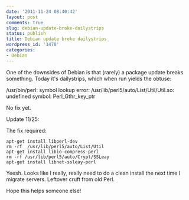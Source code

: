 ```yaml
---
date: '2011-11-24 08:40:42'
layout: post
comments: true
slug: debian-update-broke-dailystrips
status: publish
title: Debian update broke dailystrips
wordpress_id: '1478'
categories:
- Debian
---
```


One of the downsides of Debian is that (rarely) a package update breaks something. Today it's dailystrips, which when run yields the obtuse:


> 
/usr/bin/perl: symbol lookup error: /usr/lib/perl5/auto/List/Util/Util.so: undefined symbol: Perl_Gthr_key_ptr




No fix yet. 

Update 11/25:

The fix required:

    
    
    apt-get install libperl-dev
    rm -rf  /usr/lib/perl5/auto/List/Util
    apt-get install libio-compress-perl
    rm -rf /usr/lib/perl5/auto/Crypt/SSLeay
    apt-get install libnet-ssleay-perl 
    
    


Yeesh. Looks like I really, really need to do a clean install the next time I migrate servers. Leftover cruft from old Perl.

Hope this helps someone else!
